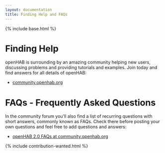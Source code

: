 ```yaml
---
layout: documentation
title: Finding Help and FAQs
---
```


{% include base.html %}

# Finding Help

openHAB is surrounding by an amazing community helping new users, discussing problems and providing tutorials and examples.
Join today and find answers for all details of openHAB:

* [community.openhab.org](https://community.openhab.org)


# FAQs - Frequently Asked Questions

In the community forum you'll also find a list of recurring questions with short answers, commonly known as FAQs.
Check there before posting your own questions and feel free to add questions and answers:

* [openHAB 2.0 FAQs at community.openhab.org](https://community.openhab.org/t/frequently-asked-questions/17727)

{% include contribution-wanted.html %}
